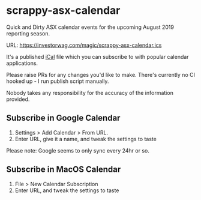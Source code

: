 # scrappy-asx-calendar

Quick and Dirty ASX calendar events for the upcoming August 2019 reporting season.

URL: https://investorwag.com/magic/scrappy-asx-calendar.ics

It's a published [iCal](https://icalendar.org/) file which you can subscribe to with popular calendar applications.

Please raise PRs for any changes you'd like to make. There's currently no CI hooked up - I run publish script manually.

Nobody takes any responsibility for the accuracy of the information provided.

## Subscribe in Google Calendar

1. Settings > Add Calendar > From URL.
1. Enter URL, give it a name, and tweak the settings to taste

Please note: Google seems to only sync every 24hr or so.

## Subscribe in MacOS Calendar

1. File > New Calendar Subscription
1. Enter URL, and tweak the settings to taste
